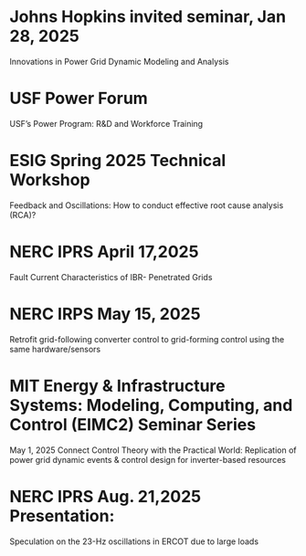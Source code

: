 # Johns Hopkins invited seminar, Jan 28, 2025
Innovations in Power Grid Dynamic Modeling and Analysis

# USF Power Forum
USF’s Power Program: R&D and Workforce Training

# ESIG Spring 2025 Technical Workshop
Feedback and Oscillations:
How to conduct effective root cause analysis (RCA)?

# NERC IPRS April 17,2025  
Fault Current Characteristics of IBR- Penetrated Grids

# NERC IRPS May 15, 2025
Retrofit grid-following converter control to grid-forming control using the same hardware/sensors

# MIT Energy & Infrastructure Systems: Modeling, Computing, and Control (EIMC2) Seminar Series
May 1, 2025
Connect Control Theory with the Practical World: Replication of power grid dynamic events & control design for inverter-based resources

# NERC IPRS Aug. 21,2025 Presentation: 
Speculation on the 23-Hz oscillations in ERCOT due to large loads 
